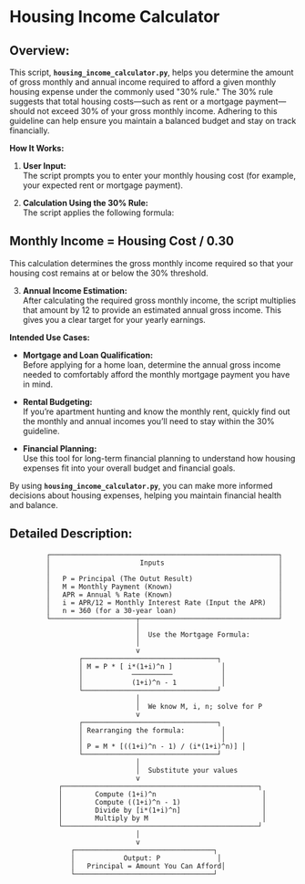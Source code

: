 # Housing Income Calculator

## **Overview:**  
This script, **`housing_income_calculator.py`**, helps you determine the amount of gross monthly and annual income required to afford a given monthly housing expense under the commonly used "30% rule." The 30% rule suggests that total housing costs—such as rent or a mortgage payment—should not exceed 30% of your gross monthly income. Adhering to this guideline can help ensure you maintain a balanced budget and stay on track financially.

**How It Works:**  
1. **User Input:**  
   The script prompts you to enter your monthly housing cost (for example, your expected rent or mortgage payment).

2. **Calculation Using the 30% Rule:**  
   The script applies the following formula:

## Monthly Income = Housing Cost / 0.30

This calculation determines the gross monthly income required so that your housing cost remains at or below the 30% threshold.

3. **Annual Income Estimation:**  
After calculating the required gross monthly income, the script multiplies that amount by 12 to provide an estimated annual gross income. This gives you a clear target for your yearly earnings.

**Intended Use Cases:**
- **Mortgage and Loan Qualification:**  
Before applying for a home loan, determine the annual gross income needed to comfortably afford the monthly mortgage payment you have in mind.

- **Rental Budgeting:**  
If you’re apartment hunting and know the monthly rent, quickly find out the monthly and annual incomes you’ll need to stay within the 30% guideline.

- **Financial Planning:**  
Use this tool for long-term financial planning to understand how housing expenses fit into your overall budget and financial goals.

By using **`housing_income_calculator.py`**, you can make more informed decisions about housing expenses, helping you maintain financial health and balance.


## **Detailed Description:**
```
         ┌────────────────────────────────────────────────────────┐
         │                      Inputs                            │
         │                                                        │
         │   P = Principal (The Outut Result)                     │
         │   M = Monthly Payment (Known)                          │
         │   APR = Annual % Rate (Known)                          │
         │   i = APR/12 = Monthly Interest Rate (Input the APR)   │
         │   n = 360 (for a 30-year loan)                         │
         └─────────────────────┬──────────────────────────────────┘
                               │
                               │  Use the Mortgage Formula:
                               │
                               v
                 ┌─────────────────────────────────┐
                 │ M = P * [ i*(1+i)^n ]            │
                 │            ──────────            │
                 │            (1+i)^n - 1           │
                 └─────────────────────────────────┘
                               │
                               │  We know M, i, n; solve for P
                               v
                 ┌─────────────────────────────────┐
                 │ Rearranging the formula:         │
                 │                                  │
                 │ P = M * [((1+i)^n - 1) / (i*(1+i)^n)] │
                 └─────────────────────────────────┘
                               │
                               │  Substitute your values
                               v
            ┌────────────────────────────────────────────────┐
            │        Compute (1+i)^n                          │
            │        Compute ((1+i)^n - 1)                    │
            │        Divide by [i*(1+i)^n]                    │
            │        Multiply by M                            │
            └────────────────────────────────────────────────┘
                               │
                               v
               ┌──────────────────────────────────┐
               │            Output: P              │
               │   Principal = Amount You Can Afford│
               └──────────────────────────────────┘
```
